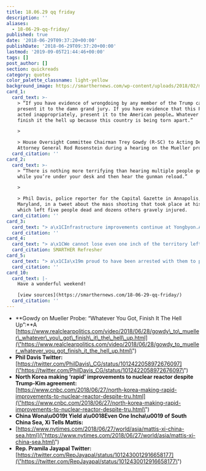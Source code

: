 ```yaml
---
title: 18.06.29 qq friday
description: ''
aliases:
  - 18-06-29-qq-friday/
published: true
date: '2018-06-29T09:37:20+00:00'
publishDate: '2018-06-29T09:37:20+00:00'
lastmod: '2019-09-05T21:44:46+00:00'
tags: []
post_author: []
section: quickreads
category: quotes
color_palette_classname: light-yellow
background_image: https://smarthernews.com/wp-content/uploads/2018/02/michael-271900-360x360.jpg
card_1:
  card_text: >-
    > “If you have evidence of wrongdoing by any member of the Trump campaign,
    present it to the damn grand jury. If you have evidence that this President
    acted inappropriately, present it to the American people… Whatever you got,
    finish it the hell up because this country is being torn apart.”

    > 

    > House Oversight Committee Chairman Trey Gowdy (R-SC) to Acting Deputy
    Attorney General Rod Rosenstein during a hearing on the Mueller probe.
  card_citation: ''
card_2:
  card_text: >-
    > “There is nothing more terrifying than hearing multiple people get shot
    while you’re under your desk and then hear the gunman reload.”

    > 

    > Phil Davis, police reporter for the Capital Gazette in Annapolis,
    Maryland, in a tweet about the mass shooting that took place at his office,
    which left five people dead and dozens others gravely injured.
  card_citation: ''
card_3:
  card_text: "> a\x1CInfrastructure improvements continue at Yongbyon.A Underscores reason why an actual deal is necessary, not just a statement of lofty goals.”\n> \n> Jenny Town, 38 North managing editor in a tweet. 38 North, a US-based group monitoring N. Korea's nuclear operations, says the \"rapid\" upgrades to a nuke site show its \"business as usual\" until Pyongyang issues orders otherwise. Pres. Trump & Kim Jong Un agreed to denuclearization 2 weeks ago."
  card_citation: ''
card_4:
  card_text: "> a\x1CWe cannot lose even one inch of the territory left behind by our ancestors.”\n> \n> President Xi Jinping of China on South China Sea in a meeting with Defense Secretary Jim Mattis. Secy Mattis hoped to start a conversation, but China was firm it will not yield in its expanding military occupation of the disputed territory.\n\n[SMARTHER Refresher](https://smarthernews.com/18-06-11-china-mischief/)"
  card_citation: SMARTHER Refresher
card_5:
  card_text: "> a\x1CIa\x19m proud to have been arrested with them to put myself in the camp of people who believe that the United States of America is better and as a member of Congress I refuse to let this President and this administration do what they’re doing to children, to parents, to asylum seekers in my name.a\x1D\n> \n> Rep. Pramila Jayapal (D-WA), one of 500+ protesters arrested during a #WomenDisobey rally in D.C. against President Trump's immigration policies."
  card_citation: ''
card_10:
  card_text: |-
    Have a wonderful weekend!

    [view sources](https://smarthernews.com/18-06-29-qq-friday/)
  card_citation: ''
---
```

*   **Gowdy on Mueller Probe: “Whatever You Got, Finish It The Hell Up”:**A [https://www.realclearpolitics.com/video/2018/06/28/gowdy\_to\_mueller\_whatever\_you\_got\_finish\_it\_the\_hell\_up.html](\"https://www.realclearpolitics.com/video/2018/06/28/gowdy_to_mueller_whatever_you_got_finish_it_the_hell_up.html\")
*   **Phil Davis Twitter:**  
    [https://twitter.com/PhilDavis\_CG/status/1012422058972676097](\"https://twitter.com/PhilDavis_CG/status/1012422058972676097\")
*   **North Korea making ‘rapid’ improvements to nuclear reactor despite Trump-Kim agreement:**  
    [https://www.cnbc.com/2018/06/27/north-korea-making-rapid-improvements-to-nuclear-reactor-despite-tru.html](\"https://www.cnbc.com/2018/06/27/north-korea-making-rapid-improvements-to-nuclear-reactor-despite-tru.html\")
*   **China Wona\\u0019t Yield a\\u0018Even One Incha\\u0019 of South China Sea, Xi Tells Mattis:**
*   [https://www.nytimes.com/2018/06/27/world/asia/mattis-xi-china-sea.html](\"https://www.nytimes.com/2018/06/27/world/asia/mattis-xi-china-sea.html\")
*   **Rep. Pramila Jayapal Twitter:**  
    [https://twitter.com/RepJayapal/status/1012430012916658177](\"https://twitter.com/RepJayapal/status/1012430012916658177\")